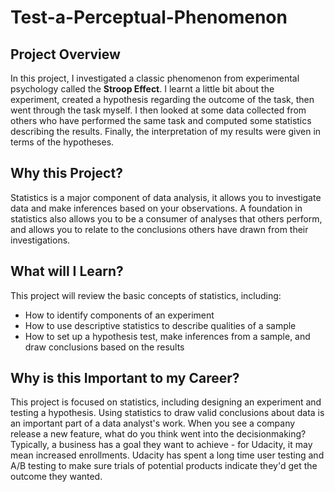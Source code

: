 # Test-a-Perceptual-Phenomenon

## Project Overview
In this project, I investigated a classic phenomenon from experimental psychology called the **Stroop Effect**. I learnt a little bit about the experiment, created a hypothesis regarding the outcome of the task, then went through the task myself. I then looked at some data collected from others who have performed the same task and computed some statistics describing the results. Finally, the interpretation of my results were given in terms of the hypotheses.

## Why this Project?
Statistics is a major component of data analysis, it allows you to investigate data and make inferences based on your observations. A foundation in statistics also allows you to be a consumer of analyses that others perform, and allows you to relate to the conclusions others have drawn from their investigations.

## What will I Learn?
This project will review the basic concepts of statistics, including:

- How to identify components of an experiment
- How to use descriptive statistics to describe qualities of a sample
- How to set up a hypothesis test, make inferences from a sample, and draw conclusions based on the results

## Why is this Important to my Career?
This project is focused on statistics, including designing an experiment and testing a hypothesis. Using statistics to draw valid conclusions about data is an important part of a data analyst's work. When you see a company release a new feature, what do you think went into the decisionmaking? Typically, a business has a goal they want to achieve - for Udacity, it may mean increased enrollments. Udacity has spent a long time user testing and A/B testing to make sure trials of potential products indicate they'd get the outcome they wanted.

